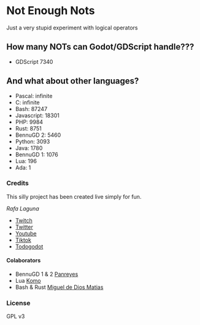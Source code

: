 # Not Enough Nots
Just a very stupid experiment with logical operators

## How many NOTs can Godot/GDScript handle???
 - GDScript 7340

## And what about other languages?
 - Pascal: infinite
 - C: infinite
 - Bash: 87247
 - Javascript: 18301
 - PHP: 9984
 - Rust: 8751
 - BennuGD 2: 5460
 - Python: 3093
 - Java: 1780
 - BennuGD 1: 1076
 - Lua: 196
 - Ada: 1

### Credits
This silly project has been created live simply for fun.

*Rafa Laguna*
- [Twitch](https://twitch.tv/rafalagoon)
- [Twitter](https://twitter.com/rafalagoon)
- [Youtube](https://youtube.com/@rafalagoon)
- [Tiktok](https://tiktok.com/@rafalagoon)
- [Todogodot](https://youtube.com/@todogodot)

#### Colaborators
- BennuGD 1 & 2 [Panreyes](https://github.com/panreyes)
- Lua [Komo](https://github.com/cattokomo)
- Bash & Rust [Miguel de Dios Matias](https://github.com/mdtrooper)

### License

GPL v3
